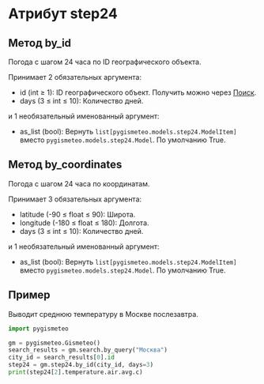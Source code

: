 # Атрибут step24

## Метод by_id

Погода с шагом 24 часа по ID географического объекта.

Принимает 2 обязательных аргумента:

- id (int ≥ 1): ID географического объект. Получить можно через [Поиск](search.md).
- days (3 ≤ int ≤ 10): Количество дней.

и 1 необязательный именованный аргумент:

- as_list (bool): Вернуть `list[pygismeteo.models.step24.ModelItem]` вместо `pygismeteo.models.step24.Model`. По умолчанию True.

## Метод by_coordinates

Погода с шагом 24 часа по координатам.

Принимает 3 обязательных аргумента:

- latitude (-90 ≤ float ≤ 90): Широта.
- longitude (-180 ≤ float ≤ 180): Долгота.
- days (3 ≤ int ≤ 10): Количество дней.

и 1 необязательный именованный аргумент:

- as_list (bool): Вернуть `list[pygismeteo.models.step24.ModelItem]` вместо `pygismeteo.models.step24.Model`. По умолчанию True.

## Пример

Выводит среднюю температуру в Москве послезавтра.

```python
import pygismeteo

gm = pygismeteo.Gismeteo()
search_results = gm.search.by_query("Москва")
city_id = search_results[0].id
step24 = gm.step24.by_id(city_id, days=3)
print(step24[2].temperature.air.avg.c)
```
